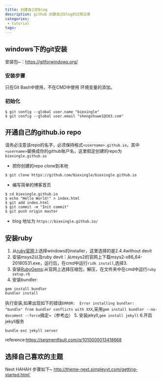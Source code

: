 ```yaml
---
title: 创建自己的blog
description: github 创建自己blog的过程记录
categories:
 - tutorial
tags:
---
```



## windows下的git安装
安装包~：https://gitforwindows.org/

### 安装步骤

只在Git Bash中使用，不在CMD中使用
环境变量的添加。

### 初始化
```
$ git config --global user.name "biexingle"
$ git config --global user.email "shengshuwe1@163.com"
```

## 开通自己的github.io repo
请务必注意该repo的名字，必须保持格式`<username>.github.io`，其中`<username>`替换成你的github账户名，这里假定创建的repo为`biexingle.github.io`
- 把你创建的repo clone到本地

`$ git clone https://github.com/biexingle/biexingle.github.io`

- 编写简单的博客首页
```
$ cd biexingle.github.io
$ echo "Hello World!" > index.html
$ git add index.html
$ git commit -m "Init commit"
$ git push origin master
```
- blog 地址为
`https://biexingle.github.io/`


## 安装ruby
1. 从[ruby官网](https://rubyinstaller.org/downloads/)上选择windows的installer，这里选择的是2.4.4without devit
2. 安装msys2以及ruby devit：从msys2的官网上下载msys2-x86_64-20180531.exe，运行后，在cmd中运行`ridk install`,选择3.
3. 安装[RubyGems](https://rubygems.org/pages/download):从官网上选择压缩包，解压，在文件夹中在cmd中运行`ruby setup.rb`
4. 安装bundler:
```
gem install bundler
bundler install
```
执行安装,如果出现如下的错误`ERROR:  Error installing bundler:    "bundle" from bundler conflicts with XXX`,采用`gem install bundler --no-document --force`搞定~（参考[の](https://yoshinorin.net/2017/11/27/bundle-from-bundler-conflicts/)）
5. 安装jekyll,`gem install jekyll`
6.开启jekyll服务
```
bundle exc jekyll server
```
reference:https://segmentfault.com/q/1010000013418668

## 选择自己喜欢的主题
Next HAHAH
步骤如下~
http://theme-next.simpleyyt.com/getting-started.html`